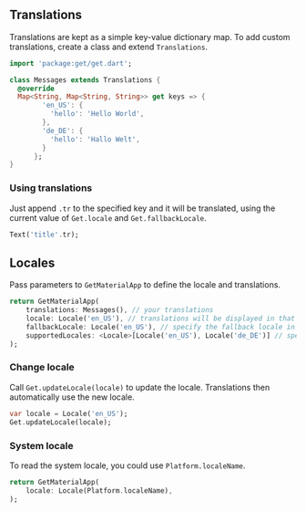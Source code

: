 ## Translations
Translations are kept as a simple key-value dictionary map.
To add custom translations, create a class and extend `Translations`.
```dart
import 'package:get/get.dart';

class Messages extends Translations {
  @override
  Map<String, Map<String, String>> get keys => {
        'en_US': {
          'hello': 'Hello World',
        },
        'de_DE': {
          'hello': 'Hallo Welt',
        }
      };
}
```

### Using translations
Just append `.tr` to the specified key and it will be translated, using the current value of `Get.locale` and `Get.fallbackLocale`.
```dart
Text('title'.tr);
```

## Locales
Pass parameters to `GetMaterialApp` to define the locale and translations.

```dart
return GetMaterialApp(
    translations: Messages(), // your translations
    locale: Locale('en_US'), // translations will be displayed in that locale
    fallbackLocale: Locale('en_US'), // specify the fallback locale in case an invalid locale is selected.  
    supportedLocales: <Locale>[Locale('en_US'), Locale('de_DE')] // specify the supported locales
);
```

### Change locale
Call `Get.updateLocale(locale)` to update the locale. Translations then automatically use the new locale.
```dart
var locale = Locale('en_US');
Get.updateLocale(locale);
```

### System locale
To read the system locale, you could use `Platform.localeName`.
```dart
return GetMaterialApp(
    locale: Locale(Platform.localeName),
);
```
